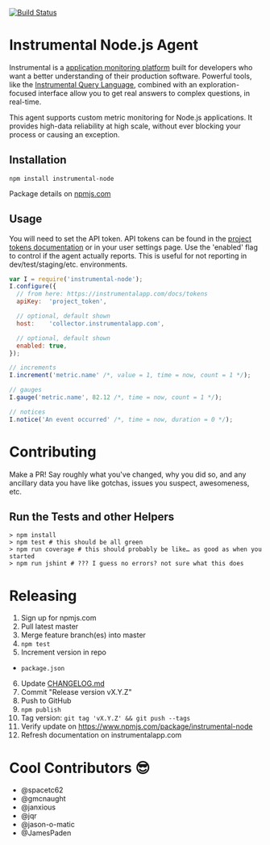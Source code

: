 [![Build Status](https://travis-ci.org/Instrumental/instrumental_agent-node.svg?branch=master)](https://travis-ci.org/Instrumental/instrumental_agent-node)


# Instrumental Node.js  Agent

Instrumental is a [application monitoring platform](https://instrumentalapp.com) built for developers who want a better understanding of their production software. Powerful tools, like the [Instrumental Query Language](https://instrumentalapp.com/docs/query-language), combined with an exploration-focused interface allow you to get real answers to complex questions, in real-time.

This agent supports custom metric monitoring for Node.js applications. It provides high-data reliability at high scale, without ever blocking your process or causing an exception.

## Installation

````shell
npm install instrumental-node
````

Package details on [npmjs.com](https://www.npmjs.com/package/instrumental-node)

## Usage

You will need to set the API token. API tokens can be found in the [project tokens documentation](https://instrumentalapp.com/docs/tokens) or in your user settings page. Use the 'enabled' flag to control if the agent actually reports. This is useful for not reporting in dev/test/staging/etc. environments.

````javascript
var I = require('instrumental-node');
I.configure({
  // from here: https://instrumentalapp.com/docs/tokens
  apiKey:  'project_token',

  // optional, default shown
  host:    'collector.instrumentalapp.com',

  // optional, default shown
  enabled: true,
});

// increments
I.increment('metric.name' /*, value = 1, time = now, count = 1 */);

// gauges
I.gauge('metric.name', 82.12 /*, time = now, count = 1 */);

// notices
I.notice('An event occurred' /*, time = now, duration = 0 */);
````


# Contributing

Make a PR! Say roughly what you've changed, why you did so, and any ancillary data you have like gotchas, issues you suspect, awesomeness, etc.

## Run the Tests and other Helpers

```
> npm install
> npm test # this should be all green
> npm run coverage # this should probably be like… as good as when you started
> npm run jshint # ??? I guess no errors? not sure what this does
```

# Releasing

1. Sign up for npmjs.com
2. Pull latest master
3. Merge feature branch(es) into master
4. `npm test`
5. Increment version in repo
  - `package.json`
6. Update [CHANGELOG.md](CHANGELOG.md)
7. Commit "Release version vX.Y.Z"
8. Push to GitHub
9. `npm publish`
10. Tag version: `git tag 'vX.Y.Z' && git push --tags`
11. Verify update on https://www.npmjs.com/package/instrumental-node
12. Refresh documentation on instrumentalapp.com

# Cool Contributors :sunglasses:

* @spacetc62
* @gmcnaught
* @janxious
* @jqr
* @jason-o-matic
* @JamesPaden
